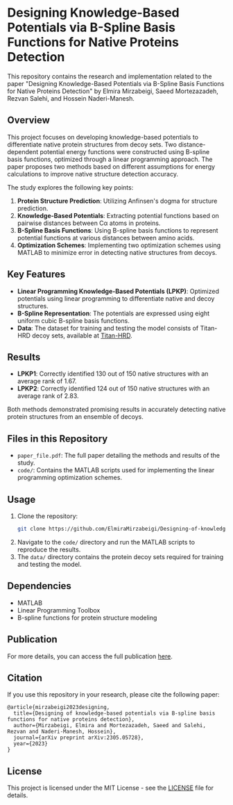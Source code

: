 
# Designing Knowledge-Based Potentials via B-Spline Basis Functions for Native Proteins Detection

This repository contains the research and implementation related to the paper "Designing Knowledge-Based Potentials via B-Spline Basis Functions for Native Proteins Detection" by Elmira Mirzabeigi, Saeed Mortezazadeh, Rezvan Salehi, and Hossein Naderi-Manesh.

## Overview

This project focuses on developing knowledge-based potentials to differentiate native protein structures from decoy sets. Two distance-dependent potential energy functions were constructed using B-spline basis functions, optimized through a linear programming approach. The paper proposes two methods based on different assumptions for energy calculations to improve native structure detection accuracy.

The study explores the following key points:
1. **Protein Structure Prediction**: Utilizing Anfinsen's dogma for structure prediction.
2. **Knowledge-Based Potentials**: Extracting potential functions based on pairwise distances between Cα atoms in proteins.
3. **B-Spline Basis Functions**: Using B-spline basis functions to represent potential functions at various distances between amino acids.
4. **Optimization Schemes**: Implementing two optimization schemes using MATLAB to minimize error in detecting native structures from decoys.

## Key Features

- **Linear Programming Knowledge-Based Potentials (LPKP)**: Optimized potentials using linear programming to differentiate native and decoy structures.
- **B-Spline Representation**: The potentials are expressed using eight uniform cubic B-spline basis functions.
- **Data**: The dataset for training and testing the model consists of Titan-HRD decoy sets, available at [Titan-HRD](http://titan.princeton.edu/HRDecoys).

## Results

- **LPKP1**: Correctly identified 130 out of 150 native structures with an average rank of 1.67.
- **LPKP2**: Correctly identified 124 out of 150 native structures with an average rank of 2.83.

Both methods demonstrated promising results in accurately detecting native protein structures from an ensemble of decoys.

## Files in this Repository

- `paper_file.pdf`: The full paper detailing the methods and results of the study.
- `code/`: Contains the MATLAB scripts used for implementing the linear programming optimization schemes.

## Usage

1. Clone the repository:
   ```bash
   git clone https://github.com/ElmiraMirzabeigi/Designing-of-knowledge-based-potentials-via-B-spline-basis-functions-for-native-proteins-detection.git
   ```
2. Navigate to the `code/` directory and run the MATLAB scripts to reproduce the results.
3. The `data/` directory contains the protein decoy sets required for training and testing the model.

## Dependencies

- MATLAB
- Linear Programming Toolbox
- B-spline functions for protein structure modeling

## Publication

For more details, you can access the full publication [here](https://www.pulsus.com/abstract/designing-of-knowledgebased-potentials-via-bspline-basis-functions-for-native-proteins-detection-12726.html).

## Citation

If you use this repository in your research, please cite the following paper:

```
@article{mirzabeigi2023designing,
  title={Designing of knowledge-based potentials via B-spline basis functions for native proteins detection},
  author={Mirzabeigi, Elmira and Mortezazadeh, Saeed and Salehi, Rezvan and Naderi-Manesh, Hossein},
  journal={arXiv preprint arXiv:2305.05728},
  year={2023}
}
```

## License

This project is licensed under the MIT License - see the [LICENSE](LICENSE) file for details.
